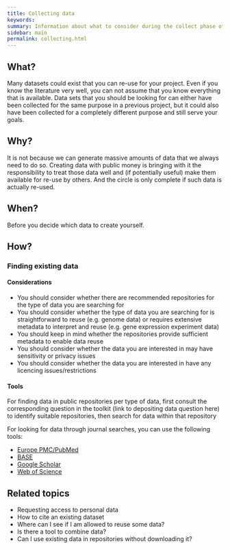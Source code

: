 ```yaml
---
title: Collecting data
keywords:
summary: Information about what to consider during the collect phase of the data cycle
sidebar: main
permalink: collecting.html
---
```


## What?
Many datasets could exist that you can re-use for your project. Even if you know the literature very well, you can not assume that you know everything that is available. Data sets that you should be looking for can either have been collected for the same purpose in a previous project, but it could also have been collected for a completely different purpose and still serve your goals.

## Why?
It is not because we can generate massive amounts of data that we always need to do so. Creating data with public money is bringing with it the responsibility to treat those data well and (if potentially useful) make them available for re-use by others. And the circle is only complete if such data is actually re-used.

## When?
Before you decide which data to create yourself.

## How?

### Finding existing data

#### Considerations
* You should consider whether there are recommended repositories for the type of data you are searching for
* You should consider whether the type of data you are searching for is straightforward to reuse (e.g. genome data) or requires extensive metadata to interpret and reuse (e.g. gene expression experiment data)
* You should keep in mind whether the repositories provide sufficient metadata to enable data reuse
* You should consider whether the data you are interested in may have sensitivity or privacy issues
* You should consider whether the data you are interested in have any licencing issues/restrictions

#### Tools
For finding data in public repositories per type of data, first consult the corresponding question in the toolkit (link to depositing data question here) to identify suitable repositories, then search for data within that repository

For looking for data through journal searches, you can use the following tools:
* [Europe PMC/PubMed](https://europepmc.org/)
* [BASE](https://www.base-search.net/)
* [Google Scholar](https://scholar.google.com/)
* [Web of Science](http://webofknowledge.com)


## Related topics
* Requesting access to personal data
* How to cite an existing dataset
* Where can I see if I am allowed to reuse some data?
* Is there a tool to combine data?
* Can I use existing data in repositories without downloading it?

